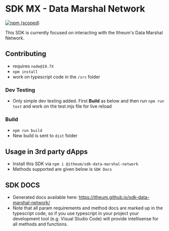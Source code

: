 # SDK MX - Data Marshal Network

[![npm (scoped)](https://img.shields.io/npm/v/@itheum/sdk-data-marshal-network)](https://www.npmjs.com/package/@itheum/sdk-data-marshal-network)

This SDK is currently focused on interacting with the Itheum's Data Marshal Network.

## Contributing

- requires `node@19.7X`
- `npm install`
- work on typescript code in the `/src` folder

### Dev Testing

- Only simple dev testing added. First **Build** as below and then run `npm run test` and work on the test.mjs file for live reload

### Build

- `npm run build`
- New build is sent to `dist` folder

## Usage in 3rd party dApps

- Install this SDK via `npm i @itheum/sdk-data-marshal-network`
- Methods supported are given below is `SDK Docs`

## SDK DOCS

- Generated docs available here: https://itheum.github.io/sdk-data-marshal-network/
- Note that all param requirements and method docs are marked up in the typescript code, so if you use typescript in your project your development tool (e.g. Visual Studio Code) will provide intellisense for all methods and functions.
